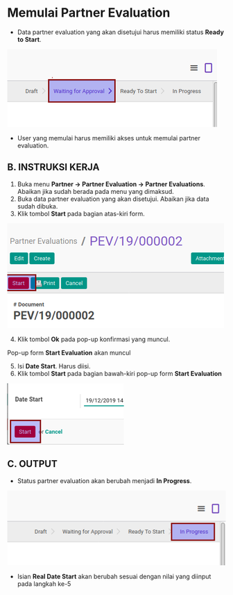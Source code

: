 # Memulai Partner Evaluation

* Data partner evaluation yang akan disetujui harus memiliki status **Ready to Start**.

![](../img/partner-evaluation/status-waiting-for-approval.png)

* User yang memulai harus memiliki akses untuk memulai partner evaluation.


## B. INSTRUKSI KERJA

1. Buka menu **Partner -> Partner Evaluation -> Partner Evaluations**. Abaikan jika sudah berada pada menu yang dimaksud.
2. Buka data partner evaluation yang akan disetujui. Abaikan jika data sudah dibuka.
3. Klik tombol **Start** pada bagian atas-kiri form.

![](../img/partner-evaluation/tombol-start.png)

4. Klik tombol **Ok** pada pop-up konfirmasi yang muncul.

Pop-up form **Start Evaluation** akan muncul

5. Isi **Date Start**. Harus diisi.
6. Klik tombol **Start** pada bagian bawah-kiri pop-up form **Start Evaluation**

![](../img/partner-evaluation/tombol-start-popup-start-evaluation.png)

## C. OUTPUT

* Status partner evaluation akan berubah menjadi **In Progress**.

![](../img/partner-evaluation/status-on-progress.png)

* Isian **Real Date Start** akan berubah sesuai dengan nilai yang diinput pada langkah ke-5
